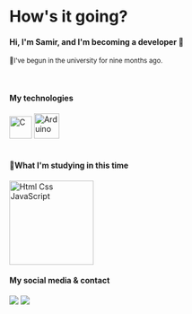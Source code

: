# **How's it going?**

#### Hi, I'm Samir, and I'm becoming a developer 🚀
<sub> 🔭I've begun in the university for nine months ago.</sub>

<br>

#### **My technologies**
<div>
  <img alt="C" width="40" src="https://cdn.jsdelivr.net/gh/devicons/devicon/icons/c/c-original.svg" />
  <img alt="Arduino" width="45" src="https://cdn.jsdelivr.net/gh/devicons/devicon/icons/arduino/arduino-original-wordmark.svg" />
  <!--<img alt="Java" width="50" src="https://cdn.jsdelivr.net/gh/devicons/devicon/icons/java/java-original.svg" />-->
<div/>
  
 <br>

#### **🌱What I'm studying in this time**

<img alt="Html Css JavaScript" width="150" src="https://user-images.githubusercontent.com/30186107/29488525-f55a69d0-84da-11e7-8a39-5476f663b5eb.png" />
  
 #### **My social media & contact**
  
 <div>
  <a href="https://www.linkedin.com/in/samir-charleston" target="_blank"><img src="https://img.shields.io/badge/LinkedIn-0077B5?style=for-the-badge&logo=linkedin&logoColor=white" target="_blank"></a>
  <a href="https://wa.me/5545999787022" target="_blank"><img src="https://img.shields.io/badge/WhatsApp-25D366?style=for-the-badge&logo=whatsapp&logoColor=white" target="_blank"></a>
 <div/>
